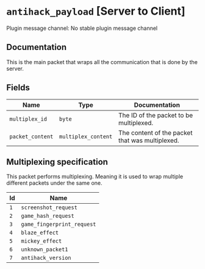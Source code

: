 # `antihack_payload` [Server to Client]
Plugin message channel: No stable plugin message channel

## Documentation
This is the main packet that wraps all the communication that is done by the server.


## Fields
| Name | Type | Documentation |
| ---- | ---- | ------------- |
| `multiplex_id` | `byte` | The ID of the packet to be multiplexed. |
| `packet_content` | `multiplex_content` | The content of the packet that was multiplexed. |

## Multiplexing specification

This packet performs multiplexing. Meaning it is used to wrap multiple different packets under the same one.

|  Id  | Name |
| ---- | ---- |
| `1` | `screenshot_request` |
| `2` | `game_hash_request` |
| `3` | `game_fingerprint_request` |
| `4` | `blaze_effect` |
| `5` | `mickey_effect` |
| `6` | `unknown_packet1` |
| `7` | `antihack_version` |
